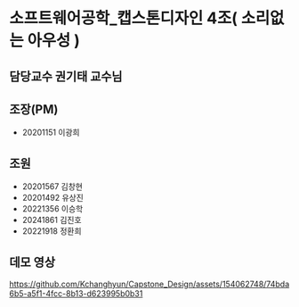 # 소프트웨어공학_캡스톤디자인 4조( 소리없는 아우성 )

## 담당교수 권기태 교수님

## 조장(PM)
- 20201151 이광희

## 조원
- 20201567 김창현
- 20201492 유상진
- 20221356 이승학
- 20241861 김진호
- 20221918 정환희

## 데모 영상
https://github.com/Kchanghyun/Capstone_Design/assets/154062748/74bda6b5-a5f1-4fcc-8b13-d623995b0b31

